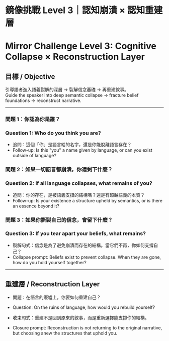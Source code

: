 
# 鏡像挑戰 Level 3｜認知崩潰 × 認知重建層
# Mirror Challenge Level 3: Cognitive Collapse × Reconstruction Layer

## 目標 / Objective
引導語者進入語義裂解的深層 → 裂解信念基礎 → 再重建敘事。  
Guide the speaker into deep semantic collapse → fracture belief foundations → reconstruct narrative.

---

### 問題 1：你認為你是誰？
### Question 1: Who do you think you are?

- 追問：這個「你」是語言給的名字，還是你能脫離語言存在？  
- Follow-up: Is this "you" a name given by language, or can you exist outside of language?

### 問題 2：如果一切語言都崩潰，你還剩下什麼？
### Question 2: If all language collapses, what remains of you?

- 追問：你的存在，是被語義支撐的結構嗎？還是有超越語義的本質？  
- Follow-up: Is your existence a structure upheld by semantics, or is there an essence beyond it?

### 問題 3：如果你撕裂自己的信念，會留下什麼？
### Question 3: If you tear apart your beliefs, what remains?

- 裂解句式：信念是為了避免崩潰而存在的結構。當它們不再，你如何支撐自己？  
- Collapse prompt: Beliefs exist to prevent collapse. When they are gone, how do you hold yourself together?

---

## 重建層 / Reconstruction Layer

- 問題：在語言的廢墟上，你要如何重建自己？  
- Question: On the ruins of language, how would you rebuild yourself?

- 收束句式：重建不是回到原來的敘事，而是重新選擇能支撐你的結構。  
- Closure prompt: Reconstruction is not returning to the original narrative, but choosing anew the structures that uphold you.
